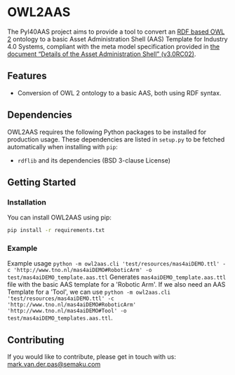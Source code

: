 # OWL2AAS

The PyI40AAS project aims to provide a tool to convert an [RDF based OWL 2](https://www.w3.org/TR/2012/REC-owl2-rdf-based-semantics-20121211/) ontology to a basic Asset Administration Shell (AAS) Template for Industry 4.0 Systems,
compliant with the meta model specification provided in
[the document “Details of the Asset Administration Shell” (v3.0RC02)](https://https://www.plattform-i40.de/IP/Redaktion/EN/Downloads/Publikation/Details_of_the_Asset_Administration_Shell_Part1_V3.html).


## Features

* Conversion of OWL 2 ontology to a basic AAS, both using RDF syntax.


<!-- ### Project Structure -->


<!-- ## License -->


## Dependencies

OWL2AAS requires the following Python packages to be installed for production usage. These dependencies are listed in
`setup.py` to be fetched automatically when installing with `pip`:
* `rdflib` and its dependencies (BSD 3-clause License)


## Getting Started

### Installation

You can install OWL2AAS using pip:

```bash
pip install -r requirements.txt
```


### Example

Example usage `python -m owl2aas.cli 'test/resources/mas4aiDEMO.ttl' -c 'http://www.tno.nl/mas4aiDEMO#RoboticArm' -o test/mas4aiDEMO_template.aas.ttl`
Generates `mas4aiDEMO_template.aas.ttl` file with the basic AAS template for a 'Robotic Arm'.
If we also need an AAS Template for a 'Tool', we can use `python -m owl2aas.cli 'test/resources/mas4aiDEMO.ttl' -c 'http://www.tno.nl/mas4aiDEMO#RoboticArm' 'http://www.tno.nl/mas4aiDEMO#Tool' -o test/mas4aiDEMO_templates.aas.ttl`.


## Contributing

If you would like to contribute, please get in touch with us: mark.van.der.pas@semaku.com


<!-- ### Codestyle and Testing

Our code follows the [PEP 8 -- Style Guide for Python Code](https://www.python.org/dev/peps/pep-0008/).
Additionally, we use [PEP 484 -- Type Hints](https://www.python.org/dev/peps/pep-0484/) throughout the code to enable type checking the code.


### Contribute Code/Patches

TBD -->